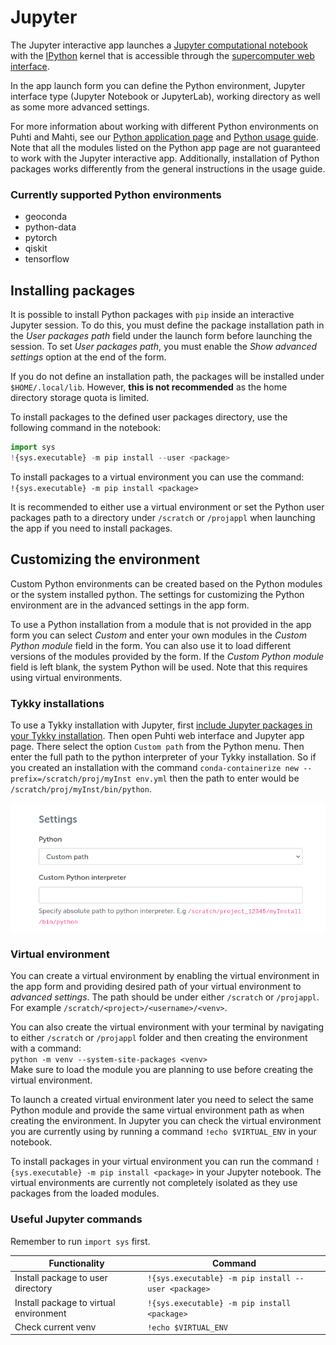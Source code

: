 # Jupyter

The Jupyter interactive app launches a
[Jupyter computational notebook](../../apps/jupyter.md)
with the [IPython](https://ipython.readthedocs.io/en/stable/index.html)
kernel that is accessible through the [supercomputer web interface](./index.md).

In the app launch form you can define the Python environment,
Jupyter interface type (Jupyter Notebook or JupyterLab),
working directory as well as some more advanced settings.

For more information about working with different Python environments on Puhti
and Mahti, see our [Python application page](../../apps/python.md)
and [Python usage guide](../../support/tutorials/python-usage-guide.md).
Note that all the modules listed on the Python app page are not guaranteed to
work with the Jupyter interactive app. Additionally, installation of
Python packages works differently from the general instructions in
the usage guide.

### Currently supported Python environments

 - geoconda
 - python-data
 - pytorch
 - qiskit
 - tensorflow

## Installing packages

It is possible to install Python packages with `pip` inside an interactive
Jupyter session. To do this, you must define the package installation path in
the *User packages path* field under the launch form before launching the session.
To set *User packages path*, you must enable the *Show advanced settings* option at
the end of the form.

If you do not define an installation path, the packages will be installed under
`$HOME/.local/lib`. However, **this is not recommended** as the home directory
storage quota is limited.

To install packages to the defined user packages directory, use the following command in the notebook:  

```python
import sys 
!{sys.executable} -m pip install --user <package>
```

To install packages to a virtual environment you can use the command:  
`!{sys.executable} -m pip install <package>`

It is recommended to either use a virtual environment or set the Python user packages path to a directory under `/scratch` or `/projappl` when launching the app if you need to install packages.

## Customizing the environment
Custom Python environments can be created based on the Python modules or the system installed python.
The settings for customizing the Python environment are in the advanced settings in the app form.

To use a Python installation from a module that is not provided in the app form you can select *Custom* and enter your own modules in the *Custom Python module* field in the form.
You can also use it to load different versions of the modules provided by the form.
If the *Custom Python module* field is left blank, the system Python will be used. Note that this requires using virtual environments.


### Tykky installations


To use a Tykky installation with Jupyter, first [include Jupyter packages in your Tykky installation](../containers/tykky.md#using-jupyter-with-a-tykky-installation). Then open Puhti web interface and Jupyter app page. There select the option `Custom path` from the Python menu. 
Then enter the full path to the python interpreter of your Tykky installation. So if you created an installation with the command
`conda-containerize new --prefix=/scratch/proj/myInst env.yml` then the path to enter would be `/scratch/proj/myInst/bin/python`.

![Custom path selected in the menu](../../img/tykky_selection_jupyter.png)

### Virtual environment

You can create a virtual environment by enabling the virtual environment in the app form and providing desired path of your virtual environment to *advanced settings*. The path should be under either `/scratch` or `/projappl`. For example `/scratch/<project>/<username>/<venv>`. 

You can also create the virtual environment with your terminal by navigating to either `/scratch` or `/projappl` folder and then creating the environment with a command:   
`python -m venv --system-site-packages <venv>`      
Make sure to load the module you are planning to use before creating the virtual environment.

To launch a created virtual environment later you need to select the same Python module and provide the same virtual environment path as when creating the environment. In Jupyter you can check the virtual environment you are currently using by running a command `!echo $VIRTUAL_ENV` in your notebook.

To install packages in your virtual environment you can run the command `!{sys.executable} -m pip install <package>` in your Jupyter notebook.
The virtual environments are currently not completely isolated as they use packages from the loaded modules.



### Useful Jupyter commands
Remember to run `import sys` first.

| Functionality    | Command |
| -------- | ------- |
| Install package to user directory  | `!{sys.executable} -m pip install --user <package>`    |
| Install package to virtual environment | `!{sys.executable} -m pip install <package>`     |
| Check current venv    | `!echo $VIRTUAL_ENV`    |
